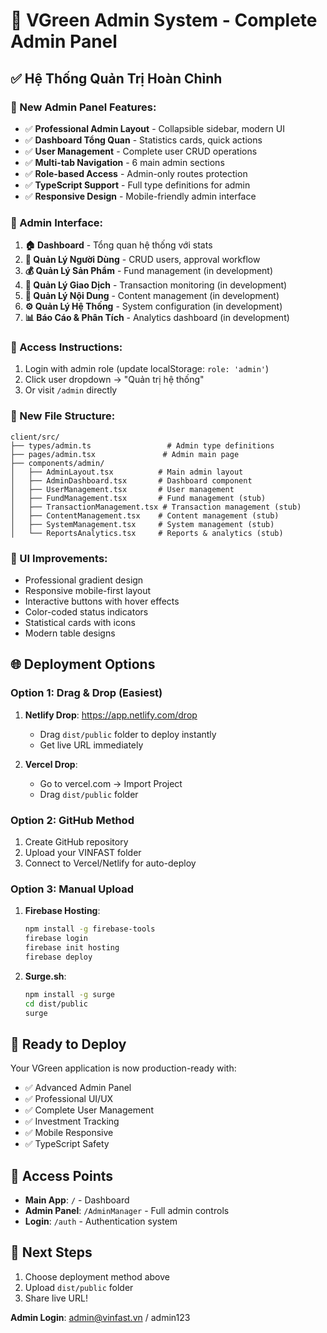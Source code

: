 # 🚀 VGreen Admin System - Complete Admin Panel

## ✅ **Hệ Thống Quản Trị Hoàn Chỉnh**

### **🎯 New Admin Panel Features:**
- ✅ **Professional Admin Layout** - Collapsible sidebar, modern UI
- ✅ **Dashboard Tổng Quan** - Statistics cards, quick actions
- ✅ **User Management** - Complete user CRUD operations
- ✅ **Multi-tab Navigation** - 6 main admin sections
- ✅ **Role-based Access** - Admin-only routes protection
- ✅ **TypeScript Support** - Full type definitions for admin
- ✅ **Responsive Design** - Mobile-friendly admin interface

### **🎨 Admin Interface:**
1. **🏠 Dashboard** - Tổng quan hệ thống với stats
2. **👥 Quản Lý Người Dùng** - CRUD users, approval workflow
3. **💰 Quản Lý Sản Phẩm** - Fund management (in development)
4. **💸 Quản Lý Giao Dịch** - Transaction monitoring (in development)  
5. **📝 Quản Lý Nội Dung** - Content management (in development)
6. **⚙️ Quản Lý Hệ Thống** - System configuration (in development)
7. **📊 Báo Cáo & Phân Tích** - Analytics dashboard (in development)

### **🔐 Access Instructions:**
1. Login with admin role (update localStorage: `role: 'admin'`)
2. Click user dropdown → "Quản trị hệ thống" 
3. Or visit `/admin` directly

### **📁 New File Structure:**
```
client/src/
├── types/admin.ts                 # Admin type definitions
├── pages/admin.tsx               # Admin main page
├── components/admin/
│   ├── AdminLayout.tsx          # Main admin layout
│   ├── AdminDashboard.tsx       # Dashboard component
│   ├── UserManagement.tsx       # User management
│   ├── FundManagement.tsx       # Fund management (stub)
│   ├── TransactionManagement.tsx # Transaction management (stub)
│   ├── ContentManagement.tsx    # Content management (stub)
│   ├── SystemManagement.tsx     # System management (stub)
│   └── ReportsAnalytics.tsx     # Reports & analytics (stub)
```

### **🎨 UI Improvements:**
- Professional gradient design
- Responsive mobile-first layout
- Interactive buttons with hover effects
- Color-coded status indicators
- Statistical cards with icons
- Modern table designs

## 🌐 **Deployment Options**

### **Option 1: Drag & Drop (Easiest)**
1. **Netlify Drop**: https://app.netlify.com/drop
   - Drag `dist/public` folder to deploy instantly
   - Get live URL immediately

2. **Vercel Drop**: 
   - Go to vercel.com → Import Project
   - Drag `dist/public` folder

### **Option 2: GitHub Method**
1. Create GitHub repository
2. Upload your VINFAST folder
3. Connect to Vercel/Netlify for auto-deploy

### **Option 3: Manual Upload**
1. **Firebase Hosting**:
   ```bash
   npm install -g firebase-tools
   firebase login
   firebase init hosting
   firebase deploy
   ```

2. **Surge.sh**:
   ```bash
   npm install -g surge
   cd dist/public
   surge
   ```

## 🎯 **Ready to Deploy**

Your VGreen application is now production-ready with:
- ✅ Advanced Admin Panel
- ✅ Professional UI/UX
- ✅ Complete User Management
- ✅ Investment Tracking
- ✅ Mobile Responsive
- ✅ TypeScript Safety

## 🔗 **Access Points**
- **Main App**: `/` - Dashboard
- **Admin Panel**: `/AdminManager` - Full admin controls
- **Login**: `/auth` - Authentication system

## 🚀 **Next Steps**
1. Choose deployment method above
2. Upload `dist/public` folder  
3. Share live URL!

**Admin Login**: admin@vinfast.vn / admin123
